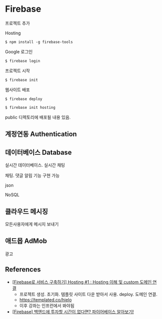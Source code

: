 # Firebase

프로젝트 추가


Hosting
```
$ npm install -g firebase-tools
```

Google 로그인
```
$ firebase login
```

프로젝트 시작
```
$ firebase init
```

웹사이트 배포
```
$ firebase deploy
```

```
$ firebase init hosting
```

public 디렉토리에 배포될 내용 있음.

## 계정연동 Authentication

## 데이터베이스 Database
실시간 데이터베이스. 실시간 채팅

채팅. 댓글 알림 기능 구현 가능

json

NoSQL

## 클라우드 메시징
모든사용자에게 메시지 보내기


## 애드몹 AdMob
광고


## References
* [[Firebase로 서비스 구축하기] Hosting #1 : Hosting 이해 및 custom 도메인 연결](https://www.youtube.com/watch?v=TQ5OPoYKKpI)
  * 프로젝트 생성. 초기화. 템플릿 사이트 다운 받아서 사용. deploy. 도메인 연결.
  * https://templated.co/hielo
  * 이후 강좌는 인프런에서 봐야됨
* [[Firebase] 백앤드에 투자할 시간이 없다면? 파이어베이스 알아보기!](https://www.youtube.com/watch?v=IHlxwvNoetM)
